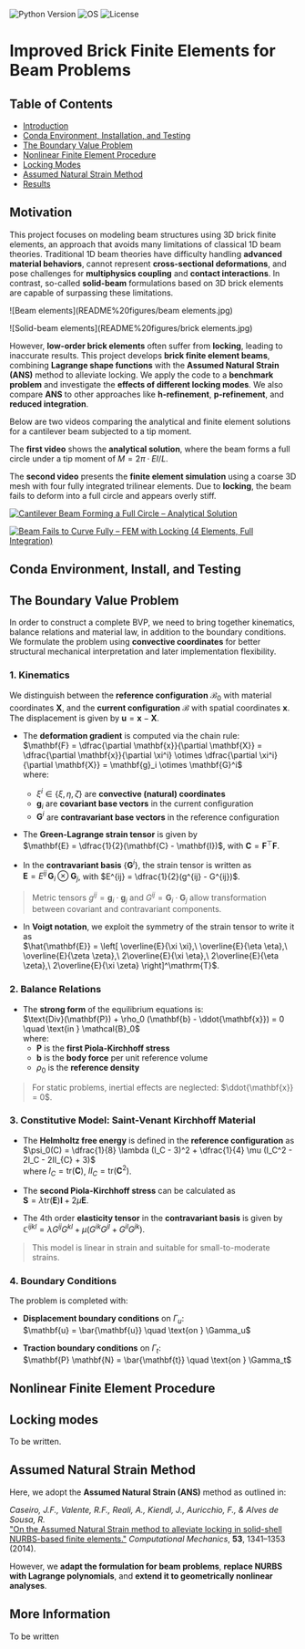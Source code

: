 ![Python Version](https://img.shields.io/badge/python-3.12-blue)
![OS](https://img.shields.io/badge/os-ubuntu%20%7C%20macos%20%7C%20windows-blue)
![License](https://img.shields.io/badge/license-MIT-green)


# Improved Brick Finite Elements for Beam Problems

## Table of Contents

- [Introduction](#introduction)
- [Conda Environment, Installation, and Testing](#conda-environment-installation-and-testing)
- [The Boundary Value Problem](#the-boundary-value-problem)
- [Nonlinear Finite Element Procedure](#nonlinear-finite-element-procedure)
- [Locking Modes](#locking-modes)
- [Assumed Natural Strain Method](#assumed-natural-strain-method)
- [Results](#results)

## Motivation

This project focuses on modeling beam structures using 3D brick finite elements, an approach that avoids many limitations of classical 1D beam theories. Traditional 1D beam theories have difficulty handling **advanced material behaviors**, cannot represent **cross-sectional deformations**, and pose challenges for **multiphysics coupling** and **contact interactions**. In contrast, so-called **solid-beam** formulations based on 3D brick elements are capable of surpassing these limitations.

![Beam elements](README%20figures/beam elements.jpg)

![Solid-beam elements](README%20figures/brick elements.jpg)


However, **low-order brick elements** often suffer from **locking**, leading to inaccurate results. This project develops **brick finite element beams**, combining **Lagrange shape functions** with the **Assumed Natural Strain (ANS)** method to alleviate locking. We apply the code to a **benchmark problem** and investigate the **effects of different locking modes**. We also compare **ANS** to other approaches like **h-refinement**, **p-refinement**, and **reduced integration**.

Below are two videos comparing the analytical and finite element solutions for a cantilever beam subjected to a tip moment.

The **first video** shows the **analytical solution**, where the beam forms a full circle under a tip moment of $M = 2π·EI / L$.

The **second video** presents the **finite element simulation** using a coarse 3D mesh with four fully integrated trilinear elements. Due to **locking**, the beam fails to deform into a full circle and appears overly stiff.

[![Cantilever Beam Forming a Full Circle – Analytical Solution](https://img.youtube.com/vi/4MB-QnyLL30/0.jpg)](https://www.youtube.com/watch?v=4MB-QnyLL30)

[![Beam Fails to Curve Fully – FEM with Locking (4 Elements, Full Integration)](https://img.youtube.com/vi/REFapxlKZWc/0.jpg)](https://www.youtube.com/watch?v=REFapxlKZWc)


## Conda Environment, Install, and Testing


## The Boundary Value Problem

In order to construct a complete BVP, we need to bring together kinematics, balance relations and material law, in addition to the boundary conditions. We formulate the problem using **convective coordinates** for better structural mechanical interpretation and later implementation flexibility.

### 1. Kinematics

We distinguish between the **reference configuration** $\mathcal{B}_0$ with material coordinates $\mathbf{X}$, and the **current configuration** $\mathcal{B}$ with spatial coordinates $\mathbf{x}$. The displacement is given by $\mathbf{u} = \mathbf{x} - \mathbf{X}$.

- The **deformation gradient** is computed via the chain rule:  
  $\mathbf{F} = \dfrac{\partial \mathbf{x}}{\partial \mathbf{X}} = \dfrac{\partial \mathbf{x}}{\partial \xi^i} \otimes \dfrac{\partial \xi^i}{\partial \mathbf{X}} = \mathbf{g}_i \otimes \mathbf{G}^i$  
  where:  
  - $\xi^i \in \{\xi, \eta, \zeta\}$ are **convective (natural) coordinates**  
  - $\mathbf{g}_i$ are **covariant base vectors** in the current configuration  
  - $\mathbf{G}^i$ are **contravariant base vectors** in the reference configuration

- The **Green-Lagrange strain tensor** is given by  
  $\mathbf{E} = \dfrac{1}{2}(\mathbf{C} - \mathbf{I})$, with $\mathbf{C} = \mathbf{F}^\top \mathbf{F}$.

- In the **contravariant basis** $\{\mathbf{G}^i\}$, the strain tensor is written as  
  $\mathbf{E} = E^{ij} \, \mathbf{G}_i \otimes \mathbf{G}_j$, with $E^{ij} = \dfrac{1}{2}(g^{ij} - G^{ij})$.

> Metric tensors $g^{ij} = \mathbf{g}_i \cdot \mathbf{g}_j$ and $G^{ij} = \mathbf{G}_i \cdot \mathbf{G}_j$ allow transformation between covariant and contravariant components.

- In **Voigt notation**, we exploit the symmetry of the strain tensor to write it as  
$\hat{\mathbf{E}} = \left[ \overline{E}{\xi \xi},\ \overline{E}{\eta \eta},\ \overline{E}{\zeta \zeta},\ 2\overline{E}{\xi \eta},\ 2\overline{E}{\eta \zeta},\ 2\overline{E}{\xi \zeta} \right]^\mathrm{T}$.



### 2. Balance Relations

- The **strong form** of the equilibrium equations is:  
  $\text{Div}(\mathbf{P}) + \rho_0 (\mathbf{b} - \ddot{\mathbf{x}}) = 0 \quad \text{in } \mathcal{B}_0$  
  where:  
  - $\mathbf{P}$ is the **first Piola-Kirchhoff stress**  
  - $\mathbf{b}$ is the **body force** per unit reference volume  
  - $\rho_0$ is the **reference density**

> For static problems, inertial effects are neglected: $\ddot{\mathbf{x}} = 0$.

### 3. Constitutive Model: Saint-Venant Kirchhoff Material

- The **Helmholtz free energy** is defined in the **reference configuration** as  
  $\psi_0(C) = \dfrac{1}{8} \lambda (I_C - 3)^2 + \dfrac{1}{4} \mu (I_C^2 - 2I_C - 2II_{C} + 3)$  
  where $I_C = \text{tr}(\mathbf{C})$, $II_{C} = \text{tr}(\mathbf{C}^2)$.

- The **second Piola-Kirchhoff stress** can be calculated as  
  $\mathbf{S} = \lambda \text{tr}(\mathbf{E}) \mathbf{I} + 2\mu \mathbf{E}$.

- The 4th order **elasticity tensor** in the **contravariant basis** is given by  
  $\mathbb{C}^{ijkl} = \lambda G^{ij} G^{kl} + \mu (G^{ik} G^{jl} + G^{il} G^{jk})$.

> This model is linear in strain and suitable for small-to-moderate strains.

### 4. Boundary Conditions

The problem is completed with:

- **Displacement boundary conditions** on $\Gamma_u$:  
  $\mathbf{u} = \bar{\mathbf{u}} \quad \text{on } \Gamma_u$

- **Traction boundary conditions** on $\Gamma_t$:  
  $\mathbf{P} \mathbf{N} = \bar{\mathbf{t}} \quad \text{on } \Gamma_t$

## Nonlinear Finite Element Procedure

## Locking modes

To be written.


## Assumed Natural Strain Method

Here, we adopt the **Assumed Natural Strain (ANS)** method as outlined in:  

*Caseiro, J.F., Valente, R.F., Reali, A., Kiendl, J., Auricchio, F., & Alves de Sousa, R.*  
["On the Assumed Natural Strain method to alleviate locking in solid-shell NURBS-based finite elements."](https://doi.org/10.1007/s00466-014-0978-4 ) *Computational Mechanics*, **53**, 1341–1353 (2014).

However, we **adapt the formulation for beam problems**, **replace NURBS with Lagrange polynomials**, and **extend it to geometrically nonlinear analyses**.


## More Information

To be written
